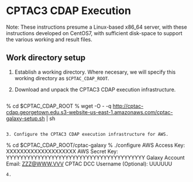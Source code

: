 
# CPTAC3 CDAP Execution

Note: These instructions presume a Linux-based x86_64 server, with these instructions developed on CentOS7, with sufficient disk-space to support the various working and result files. 

## Work directory setup

1. Establish a working directory. Where necesary, we will specify this working directory as `$CPTAC_CDAP_ROOT`.

2. Download and unpack the CPTAC3 CDAP execution infrastructure.
   ```
% cd $CPTAC_CDAP_ROOT
% wget -O - -q http://cptac-cdap.georgetown.edu.s3-website-us-east-1.amazonaws.com/cptac-galaxy-setup.sh | sh
```

3. Configure the CPTAC3 CDAP execution infrastructure for AWS.
```
% cd $CPTAC_CDAP_ROOT/cptac-galaxy
% ./configure
AWS Access Key: XXXXXXXXXXXXXXXXXXXX
AWS Secret Key: YYYYYYYYYYYYYYYYYYYYYYYYYYYYYYYYYYYYYYYY
Galaxy Account Email: ZZZ@WWW.VVV
CPTAC DCC Username (Optional): UUUUUU
```
4. 
